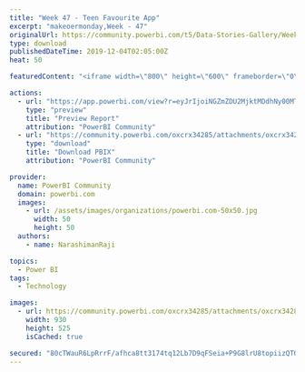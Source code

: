 ```yaml
---
title: "Week 47 - Teen Favourite App"
excerpt: "makeoermonday,Week - 47"
originalUrl: https://community.powerbi.com/t5/Data-Stories-Gallery/Week-47-Teen-Favourite-App/m-p/864764
type: download
publishedDateTime: 2019-12-04T02:05:00Z
heat: 50

featuredContent: "<iframe width=\"800\" height=\"600\" frameborder=\"0\" src=\"https://app.powerbi.com/view?r=eyJrIjoiNGZmZDU2MjktMDdhNy00MTA4LWJlOGMtMzc1MDQ2YzliOGMwIiwidCI6IjY4YzRkZWNhLWQxODEtNDNmMi1hMmJlLWY2ODQzMTIwMjNhOCIsImMiOjEwfQ%3D%3D\"></iframe>"

actions:
  - url: "https://app.powerbi.com/view?r=eyJrIjoiNGZmZDU2MjktMDdhNy00MTA4LWJlOGMtMzc1MDQ2YzliOGMwIiwidCI6IjY4YzRkZWNhLWQxODEtNDNmMi1hMmJlLWY2ODQzMTIwMjNhOCIsImMiOjEwfQ%3D%3D"
    type: "preview"
    title: "Preview Report"
    attribution: "PowerBI Community"
  - url: "https://community.powerbi.com/oxcrx34285/attachments/oxcrx34285/DataStoriesGallery/3175/2/Week%2047.pbix"
    type: "download"
    title: "Download PBIX"
    attribution: "PowerBI Community"

provider:
  name: PowerBI Community
  domain: powerbi.com
  images:
    - url: /assets/images/organizations/powerbi.com-50x50.jpg
      width: 50
      height: 50
  authors:
    - name: NarashimanRaji

topics:
  - Power BI
tags:
  - Technology

images:
  - url: https://community.powerbi.com/oxcrx34285/attachments/oxcrx34285/DataStoriesGallery/3175/1/Week%2047.PNG
    width: 930
    height: 525
    isCached: true

secured: "80cTWauR6LpRrrF/afhca8tt3174tq12Lb7D9qFSeia+P9G8lrU8topiizQTOELaawlxfGXmByVVCHXV9mwwvYsnG03vggWUnDQsGpSJTfO3WJCPIiUChIUvq34HRosXYxRg/gjWLAwlODOASAIfoGVhZqaLAK5tzKfye15a5VhigtR4lByrcnOgNax0QB0bRrsTE28OSrXaOGV1v8ATEc6jz23ZRIKrc2D7ZKKoWmdNhUq2rOcTLU5cx6kKBR5khkTNzSem92fVqtY/1XYMK9ZaLyRlpFhXGQBfIK2VtslkM5xsTHbu/Q4Yxf19gDN2v2L5NaWNnXtCKC8vFgogPAgIYZNMvlKZR5wH+Xpyxhw8LRXhTAIao7IvIC8nuPpFV82FvvE4CUgaU/N4pAJMng==;3i2WaUe+gGPOgWEdSKU13w=="
---
```


